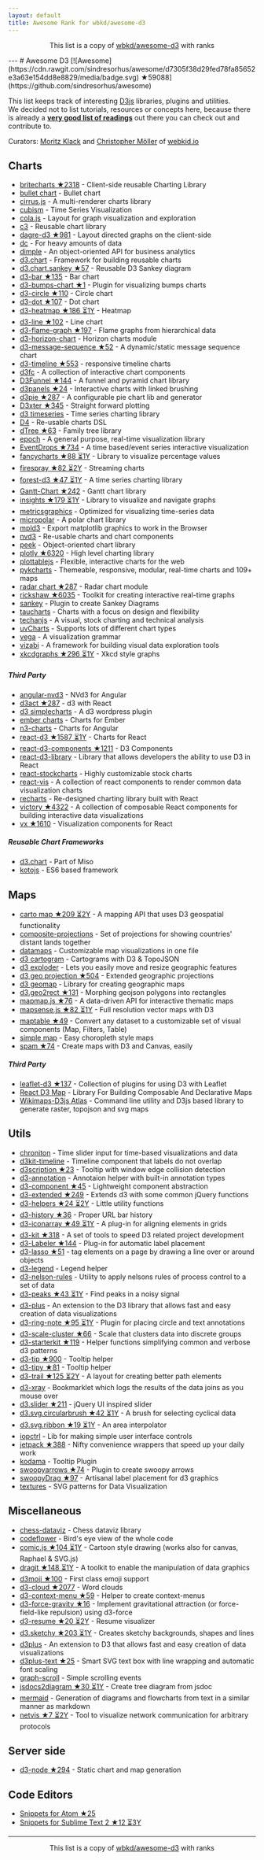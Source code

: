 ```yaml
---
layout: default
title: Awesome Rank for wbkd/awesome-d3
---
```


<p align="center">
	This list is a copy of <a href="https://github.com/wbkd/awesome-d3">wbkd/awesome-d3</a> with ranks
</p>
---
# Awesome D3 [![Awesome](https://cdn.rawgit.com/sindresorhus/awesome/d7305f38d29fed78fa85652e3a63e154dd8e8829/media/badge.svg) ★59088](https://github.com/sindresorhus/awesome)

This list keeps track of interesting [D3js](http://d3js.org) libraries, plugins and utilities.
<br />We decided not to list tutorials, resources or concepts here, because there is already a **[very good list of readings](https://github.com/mbostock/d3/wiki/Tutorials)** out there you can check out and contribute to.

Curators: [Moritz Klack](https://twitter.com/moklick) and [Christopher Möller](https://twitter.com/chrtze) of [webkid.io](http://www.webkid.io)


## Charts

- [britecharts ★2318](https://github.com/eventbrite/britecharts) - Client-side reusable Charting Library
- [bullet chart](https://github.com/d3/d3-plugins/tree/master/bullet) - Bullet chart
- [cirrus.js](http://planet-os.github.io/cirrusjs/) - A multi-renderer charts library
- [cubism](https://square.github.io/cubism/) - Time Series Visualization
- [cola.js](http://marvl.infotech.monash.edu/webcola/) - Layout for graph visualization and exploration
- [c3](http://c3js.org/) - Reusable chart library
- [dagre-d3 ★981](https://github.com/cpettitt/dagre-d3) - Layout directed graphs on the client-side
- [dc](http://dc-js.github.io/dc.js/) - For heavy amounts of data
- [dimple](http://dimplejs.org) - An object-oriented API for business analytics
- [d3.chart](http://misoproject.com/d3-chart/) - Framework for building reusable charts
- [d3.chart.sankey ★57](https://github.com/q-m/d3.chart.sankey) - Reusable D3 Sankey diagram
- [d3-bar ★135](https://github.com/tj/d3-bar) - Bar chart
- [d3-bumps-chart ★1](https://github.com/johnwalley/d3-bumps-chart) - Plugin for visualizing bumps charts
- [d3-circle ★110](https://github.com/tj/d3-circle) - Circle chart
- [d3-dot ★107](https://github.com/tj/d3-dot) - Dot chart
- [d3-heatmap ★186 ⏳1Y](https://github.com/tj/d3-heatmap) - Heatmap
- [d3-line ★102](https://github.com/tj/d3-line) - Line chart
- [d3-flame-graph ★197](https://github.com/spiermar/d3-flame-graph) - Flame graphs from hierarchical data
- [d3-horizon-chart](http://kmandov.github.io/d3-horizon-chart/) - Horizon charts module
- [d3-message-sequence ★52](https://github.com/koudelka/d3-message-sequence) - A dynamic/static message sequence chart
- [d3-timeline ★553](https://github.com/commodityvectors/d3-timeline) - responsive timeline charts
- [d3fc](http://scottlogic.github.io/d3fc/) - A collection of interactive chart components
- [D3Funnel ★144](https://github.com/jakezatecky/d3-funnel) - A funnel and pyramid chart library
- [d3panels ★24](https://github.com/kbroman/d3panels) - Interactive charts with linked brushing
- [d3pie ★287](https://github.com/benkeen/d3pie) - A configurable pie chart lib and generator
- [D3xter ★345](https://github.com/NathanEpstein/D3xter) - Straight forward plotting
- [d3 timeseries](http://mcaule.github.io/d3-timeseries/) - Time series charting library
- [D4](http://visible.io/) - Re-usable charts DSL
- [dTree ★63](https://github.com/ErikGartner/dTree) - Family tree library
- [epoch](http://epochjs.github.io/epoch/) - A general purpose, real-time visualization library
- [EventDrops ★734](https://github.com/marmelab/EventDrops) - A time based/event series interactive visualization
- [fancycharts ★88 ⏳1Y](https://github.com/ahoiin/Fancycharts.js) - Library to visualize percentage values
- [firespray ★82 ⏳2Y](https://github.com/boundary/firespray) - Streaming charts
- [forest-d3 ★47 ⏳1Y](https://github.com/robinfhu/forest-d3) - A time series charting library
- [Gantt-Chart ★242](https://github.com/dk8996/Gantt-Chart) - Gantt chart library
- [insights ★179 ⏳1Y](https://github.com/ignacioola/insights) -  Library to visualize and navigate graphs
- [metricsgraphics](http://metricsgraphicsjs.org/) - Optimized for visualizing time-series data
- [micropolar](http://micropolar.org/) - A polar chart library
- [mpld3](http://mpld3.github.io/) - Export matplotlib graphics to work in the Browser
- [nvd3](http://nvd3.org/) - Re-usable charts and chart components
- [peek](http://mtmacdonald.github.io/peek) - Object-oriented chart library
- [plotly ★6320](https://github.com/plotly/plotly.js) - High level charting library
- [plottablejs](http://plottablejs.org/) - Flexible, interactive charts for the web
- [pykcharts](http://pykcharts.com/) - Themeable, responsive, modular, real-time charts and 109+ maps
- [radar chart ★287](https://github.com/alangrafu/radar-chart-d3) - Radar chart module
- [rickshaw ★6035](https://github.com/shutterstock/rickshaw) - Toolkit for creating interactive real-time graphs
- [sankey](https://github.com/d3/d3-plugins/tree/master/sankey) - Plugin to create Sankey Diagrams
- [taucharts](https://www.taucharts.com/) - Charts with a focus on design and flexibility
- [techanjs](http://techanjs.org/) - A visual, stock charting and technical analysis
- [uvCharts](http://imaginea.github.io/uvCharts/index.html)  - Supports lots of different chart types
- [vega](http://trifacta.github.io/vega/) - A visualization grammar
- [vizabi](https://github.com/Gapminder/vizabi) - A framework for building visual data exploration tools
- [xkcdgraphs ★296 ⏳1Y](https://github.com/imkevinxu/xkcdgraphs) - Xkcd style graphs

##### Third Party

- [angular-nvd3](http://krispo.github.io/angular-nvd3) - NVd3 for Angular
- [d3act ★287](https://github.com/AnSavvides/d3act) - d3 with React
- [d3 simplecharts](https://wordpress.org/plugins/d3-simplecharts/) - A d3 wordpress plugin
- [ember charts](http://addepar.github.io/#/ember-charts/overview) - Charts for Ember
- [n3-charts](http://n3-charts.github.io/line-chart/#/) - Charts for Angular
- [react-d3 ★1587 ⏳1Y](https://github.com/esbullington/react-d3) - Charts for React
- [react-d3-components ★1211](https://github.com/codesuki/react-d3-components) - D3 Components
- [react-d3-library](http://react-d3-library.github.io/) - Library that allows developers the ability to use D3 in React
- [react-stockcharts](http://rrag.github.io/react-stockcharts) - Highly customizable stock charts
- [react-vis](https://github.com/uber-common/react-vis) - A collection of react components to render common data visualization charts
- [recharts](http://recharts.org/) - Re-designed charting library built with React
- [victory ★4322](https://github.com/FormidableLabs/victory) - A collection of composable React components for building interactive data visualizations
- [vx ★1610](https://github.com/hshoff/vx) - Visualization components for React

##### Reusable Chart Frameworks

- [d3.chart](http://misoproject.com/d3-chart/) - Part of Miso
- [kotojs](http://kotojs.org/) - ES6 based framework

## Maps

- [carto map ★209 ⏳2Y](https://github.com/emeeks/d3-carto-map) - A mapping API that uses D3 geospatial functionality
- [composite-projections](http://rveciana.github.io/d3-composite-projections/) - Set of projections for showing countries' distant lands together
- [datamaps](http://datamaps.github.io/) - Customizable map visualizations in one file
- [d3 cartogram](http://prag.ma/code/d3-cartogram/) - Cartograms with D3 & TopoJSON
- [d3 exploder](http://bsouthga.github.io/d3-exploder/) - Lets you easily move and resize geographic features
- [d3 geo projection ★504](https://github.com/d3/d3-geo-projection) - Extended geographic projections
- [d3 geomap](http://d3-geomap.github.io/) - Library for creating geographic maps
- [d3.geo2rect ★131](https://github.com/sebastian-meier/d3.geo2rect) - Morphing geojson polygons into rectangles
- [mapmap.js ★76](https://github.com/floledermann/mapmap.js) - A data-driven API for interactive thematic maps
- [mapsense.js ★82 ⏳1Y](https://github.com/mapsense/mapsense.js) - Full resolution vector maps with D3
- [maptable ★49](https://github.com/Packet-Clearing-House/maptable) - Convert any dataset to a customizable set of visual components (Map, Filters, Table)
- [simple map](http://code.minnpost.com/simple-map-d3/) - Easy choropleth style maps
- [spam ★74](https://github.com/newsappsio/spam) - Create maps with D3 and Canvas, easily

##### Third Party

- [leaflet-d3 ★137](https://github.com/Asymmetrik/leaflet-d3) - Collection of plugins for using D3 with Leaflet
- [React D3 Map](http://map.reactd3.org/) - Library For Building Composable And Declarative Maps
- [Wikimaps-D3js Atlas](https://github.com/WikimapsAtlas/make-modules) - Command line utility and D3js based library to generate raster, topojson and svg maps

## Utils

- [chroniton](https://github.com/tmcw/chroniton) - Time slider input for time-based visualizations and data
- [d3kit-timeline](http://kristw.github.io/d3kit-timeline/) - Timeline component that labels do not overlap
- [d3scription ★23](https://github.com/GlobalWebIndex/d3scription) - Tooltip with window edge collision detection
- [d3-annotation](http://d3-annotation.susielu.com/) - Annotaion helper with built-in annotation types
- [d3-component ★45](https://github.com/curran/d3-component) - Lightweight component abstraction
- [d3-extended ★249](https://github.com/wbkd/d3-extended) - Extends d3 with some common jQuery functions
- [d3-helpers ★24 ⏳2Y](https://github.com/bahmutov/d3-helpers) - Little utility functions
- [d3-history ★36](https://github.com/vijithassar/d3-history) - Proper URL bar history
- [d3-iconarray ★49 ⏳1Y](https://github.com/tomgp/d3-iconarray) - A plug-in for aligning elements in grids
- [d3-kit ★318](https://github.com/twitter/d3kit) - A set of tools to speed D3 related project development
- [d3-Labeler ★144](https://github.com/tinker10/D3-Labeler) - Plug-in for automatic label placement
- [d3-lasso ★51](https://github.com/skokenes/d3-lasso) - tag elements on a page by drawing a line over or around objects
- [d3-legend](http://d3-legend.susielu.com/) - Legend helper
- [d3-nelson-rules](https://github.com/kiernanmcgowan/d3-nelson-rules) - Utility to apply nelsons rules of process control to a set of data
- [d3-peaks ★43 ⏳1Y](https://github.com/efekarakus/d3-peaks) - Find peaks in a noisy signal
- [d3-plus](http://d3plus.org/) - An extension to the D3 library that allows fast and easy creation of data visualizations
- [d3-ring-note ★95 ⏳1Y](https://github.com/armollica/d3-ring-note) - Plugin for placing circle and text annotations
- [d3-scale-cluster ★66](https://github.com/schnerd/d3-scale-cluster) - Scale that clusters data into discrete groups
- [d3-starterkit ★119](https://github.com/1wheel/d3-starterkit) - Helper functions simplifying common and verbose d3 patterns
- [d3-tip ★900](https://github.com/Caged/d3-tip) - Tooltip helper
- [d3-tipy ★81](https://github.com/tj/d3-tipy) - Tooltip helper
- [d3-trail ★125 ⏳2Y](https://github.com/bmschmidt/D3-trail) - A layout for creating better path elements
- [d3-xray](http://www.vijithassar.com/d3-xray) - Bookmarklet which logs the results of the data joins as you mouse over
- [d3.slider ★211](https://github.com/MasterMaps/d3-slider) - jQuery UI inspired slider
- [d3.svg.circularbrush ★42 ⏳1Y](https://github.com/emeeks/d3.svg.circularbrush) - A brush for selecting cyclical data
- [d3.svg.ribbon ★19 ⏳1Y](https://github.com/emeeks/d3.svg.ribbon) - An area interpolator
- [iopctrl](http://iop.io/iopctrl) - Lib for making simple user interface controls
- [jetpack ★388](https://github.com/gka/d3-jetpack) - Nifty convenience wrappers that speed up your daily work
- [kodama](http://darkmarmot.github.io/kodama/) - Tooltip Plugin
- [swoopyarrows ★74](https://github.com/bizweekgraphics/swoopyarrows) - Plugin to create swoopy arrows
- [swoopyDrag ★97](https://github.com/1wheel/swoopy-drag) - Artisanal label placement for d3 graphics
- [textures](http://riccardoscalco.github.io/textures/) - SVG patterns for Data Visualization

## Miscellaneous

- [chess-dataviz](http://ebemunk.github.io/chess-dataviz/) - Chess dataviz library
- [codeflower](http://www.redotheweb.com/CodeFlower/) - Bird's eye view of the whole code
- [comic.js ★104 ⏳1Y](https://github.com/balint42/comic.js) - Cartoon style drawing (works also for canvas, Raphael & SVG.js)
- [dragit ★148 ⏳1Y](https://github.com/romsson/dragit) - A toolkit to enable the manipulation of data graphics
- [d3moji ★100](https://github.com/mathisonian/d3moji) - First class emoji support
- [d3-cloud ★2077](https://github.com/jasondavies/d3-cloud) - Word clouds
- [d3-context-menu ★59](https://github.com/patorjk/d3-context-menu) - Helper to create context-menus
- [d3-force-gravity ★16](https://github.com/sohamkamani/d3-force-gravity) - Implement gravitational attraction (or force-field-like repulsion) using d3-force
- [d3-resume ★20 ⏳2Y](https://github.com/glena/d3-resume) - Resume visualizer
- [d3.sketchy ★203 ⏳1Y](https://github.com/sebastian-meier/d3.sketchy) - Creates sketchy backgrounds, shapes and lines
- [d3plus](http://d3plus.org/) - An extension to D3 that allows fast and easy creation of data visualizations
- [d3plus-text ★25](https://github.com/d3plus/d3plus-text) - Smart SVG text box with line wrapping and automatic font scaling
- [graph-scroll](http://1wheel.github.io/graph-scroll/) - Simple scrolling events
- [jsdocs2diagram ★30 ⏳1Y](https://github.com/amcmillan01/jsdoc2diagram) - Create tree diagram from jsdoc
- [mermaid](http://knsv.github.io/mermaid/) - Generation of diagrams and flowcharts from text in a similar manner as markdown
- [netvis ★7 ⏳2Y](https://github.com/dborzov/netvis) - Tool to visualize network communication for arbitrary protocols

## Server side 
- [d3-node ★294](https://github.com/d3-node/d3-node) - Static chart and map generation 

## Code Editors
- [Snippets for Atom ★25](https://github.com/martgnz/d3-snippets)
- [Snippets for Sublime Text 2 ★12 ⏳3Y](https://github.com/fabriciotav/d3-snippets-for-sublime-text-2)
---
<p align="center">
	This list is a copy of <a href="https://github.com/wbkd/awesome-d3">wbkd/awesome-d3</a> with ranks
</p>
